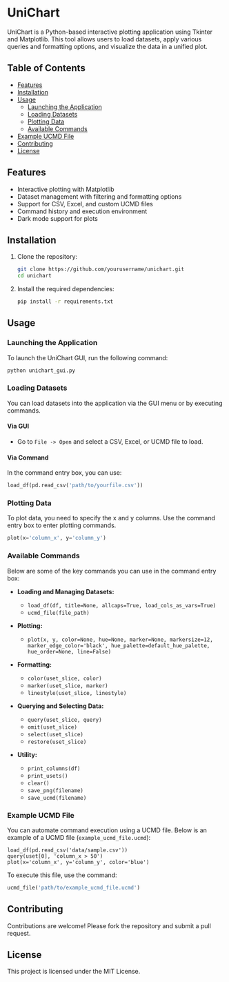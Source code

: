 
# UniChart

UniChart is a Python-based interactive plotting application using Tkinter and Matplotlib. This tool allows users to load datasets, apply various queries and formatting options, and visualize the data in a unified plot. 

## Table of Contents
- [Features](#features)
- [Installation](#installation)
- [Usage](#usage)
  - [Launching the Application](#launching-the-application)
  - [Loading Datasets](#loading-datasets)
  - [Plotting Data](#plotting-data)
  - [Available Commands](#available-commands)
- [Example UCMD File](#example-ucmd-file)
- [Contributing](#contributing)
- [License](#license)

## Features
- Interactive plotting with Matplotlib
- Dataset management with filtering and formatting options
- Support for CSV, Excel, and custom UCMD files
- Command history and execution environment
- Dark mode support for plots

## Installation
1. Clone the repository:
   ```bash
   git clone https://github.com/yourusername/unichart.git
   cd unichart
   ```
2. Install the required dependencies:
   ```bash
   pip install -r requirements.txt
   ```

## Usage

### Launching the Application
To launch the UniChart GUI, run the following command:
```bash
python unichart_gui.py
```

### Loading Datasets
You can load datasets into the application via the GUI menu or by executing commands.

#### Via GUI
- Go to `File -> Open` and select a CSV, Excel, or UCMD file to load.

#### Via Command
In the command entry box, you can use:
```python
load_df(pd.read_csv('path/to/yourfile.csv'))
```

### Plotting Data
To plot data, you need to specify the x and y columns. Use the command entry box to enter plotting commands.

```python
plot(x='column_x', y='column_y')
```

### Available Commands
Below are some of the key commands you can use in the command entry box:

- **Loading and Managing Datasets:**
  - `load_df(df, title=None, allcaps=True, load_cols_as_vars=True)`
  - `ucmd_file(file_path)`

- **Plotting:**
  - `plot(x, y, color=None, hue=None, marker=None, markersize=12, marker_edge_color='black', hue_palette=default_hue_palette, hue_order=None, line=False)`

- **Formatting:**
  - `color(uset_slice, color)`
  - `marker(uset_slice, marker)`
  - `linestyle(uset_slice, linestyle)`

- **Querying and Selecting Data:**
  - `query(uset_slice, query)`
  - `omit(uset_slice)`
  - `select(uset_slice)`
  - `restore(uset_slice)`

- **Utility:**
  - `print_columns(df)`
  - `print_usets()`
  - `clear()`
  - `save_png(filename)`
  - `save_ucmd(filename)`

### Example UCMD File
You can automate command execution using a UCMD file. Below is an example of a UCMD file (`example_ucmd_file.ucmd`):

```plaintext
load_df(pd.read_csv('data/sample.csv'))
query(uset[0], 'column_x > 50')
plot(x='column_x', y='column_y', color='blue')
```

To execute this file, use the command:
```python
ucmd_file('path/to/example_ucmd_file.ucmd')
```

## Contributing
Contributions are welcome! Please fork the repository and submit a pull request.

## License
This project is licensed under the MIT License.
